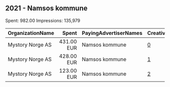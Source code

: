 ## 2021 - Namsos kommune 
Spent: 982.00
Impressions: 135,979

|OrganizationName|Spent|PayingAdvertiserNames|CreativeUrls|Impressions|Genders|AgeBrackets|CountryCodes|BillingAddresses|CandidateBallotInformation|
|:---|---:|:---|:---|---:|:---|:---|:---|:---|:---|
|Mystory Norge AS|431.00 EUR|Namsos kommune|[0](https://www.snap.com/political-ads/asset/b782913e5d2d2951ce013715b3f8de3a6965c1c74e75f8b98c50fe49aa84ef7c?mediaType=mp4)|64,609||18+|norway|"Verftsgata 11,NAMSOS,7800,NO"||
|Mystory Norge AS|428.00 EUR|Namsos kommune|[1](https://www.snap.com/political-ads/asset/fe3067bccfeb4241a8fe89f0ceb99a7fdcb396dbe2b739e4c2b3de07b8677244?mediaType=mp4)|53,799||18+|norway|"Verftsgata 11,NAMSOS,7800,NO"||
|Mystory Norge AS|123.00 EUR|Namsos kommune|[2](https://www.snap.com/political-ads/asset/180469c7b028ea9d2dad57f0a8e96135722fec2b8da5c449a2909ffd30a86ae3?mediaType=mp4)|17,571||18+|norway|"Verftsgata 11,NAMSOS,7800,NO"||

